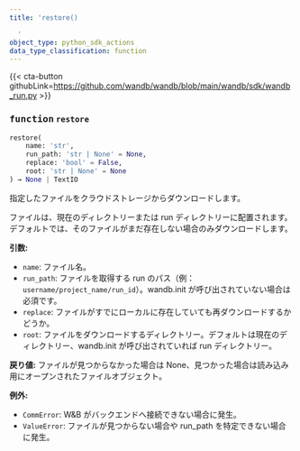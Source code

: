 ```yaml
---
title: 'restore()

  '
object_type: python_sdk_actions
data_type_classification: function
---
```


{{< cta-button githubLink=https://github.com/wandb/wandb/blob/main/wandb/sdk/wandb_run.py >}}




### <kbd>function</kbd> `restore`

```python
restore(
    name: 'str',
    run_path: 'str | None' = None,
    replace: 'bool' = False,
    root: 'str | None' = None
) → None | TextIO
```

指定したファイルをクラウドストレージからダウンロードします。

ファイルは、現在のディレクトリーまたは run ディレクトリーに配置されます。デフォルトでは、そのファイルがまだ存在しない場合のみダウンロードします。



**引数:**
 
 - `name`:  ファイル名。 
 - `run_path`:  ファイルを取得する run のパス（例：`username/project_name/run_id`）。wandb.init が呼び出されていない場合は必須です。 
 - `replace`:  ファイルがすでにローカルに存在していても再ダウンロードするかどうか。 
 - `root`:  ファイルをダウンロードするディレクトリー。デフォルトは現在のディレクトリー、wandb.init が呼び出されていれば run ディレクトリー。



**戻り値:**
 ファイルが見つからなかった場合は None、見つかった場合は読み込み用にオープンされたファイルオブジェクト。



**例外:**
 
 - `CommError`:  W&B がバックエンドへ接続できない場合に発生。 
 - `ValueError`:  ファイルが見つからない場合や run_path を特定できない場合に発生。
```